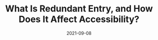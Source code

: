 ---
date: 2021-09-08
hidden: true
publisher: boiaorg
tags:
  - accessibility
  - usability
target_url: https://www.boia.org/blog/what-is-redundant-entry-and-how-does-it-affect-accessibility
title: What Is Redundant Entry, and How Does It Affect Accessibility?
---